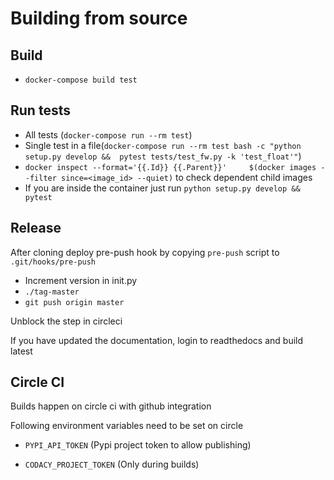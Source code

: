 # Building from source

## Build

- `docker-compose build test`

## Run tests

- All tests (`docker-compose run --rm test`)
- Single test in a file(`docker-compose run --rm test bash -c "python setup.py develop &&  pytest tests/test_fw.py -k 'test_float'"`)
- `docker inspect --format='{{.Id}} {{.Parent}}'     $(docker images --filter since=<image_id> --quiet)` to check dependent child images
- If you are inside the container just run `python setup.py develop &&  pytest`

## Release

After cloning deploy pre-push hook by copying `pre-push` script to `.git/hooks/pre-push`

- Increment version in init.py
- `./tag-master`
- `git push origin master`

Unblock the step in circleci

If you have updated the documentation, login to readthedocs and build latest

## Circle CI

Builds happen on circle ci with github integration

Following environment variables need to be set on circle

- `PYPI_API_TOKEN` (Pypi project token to allow publishing)

- `CODACY_PROJECT_TOKEN` (Only during builds)
